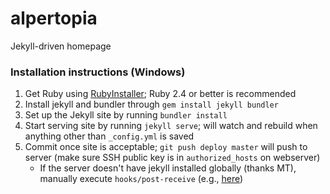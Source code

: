 # alpertopia
Jekyll-driven homepage

### Installation instructions (Windows)

1. Get Ruby using [RubyInstaller](https://rubyinstaller.org/downloads/); Ruby 2.4 or better is recommended
2. Install jekyll and bundler through `gem install jekyll bundler`
3. Set up the Jekyll site by running `bundler install`
4. Start serving site by running `jekyll serve`; will watch and rebuild when anything other than `_config.yml` is saved
5. Commit once site is acceptable; `git push deploy master` will push to server (make sure SSH public key is in `authorized_hosts` on webserver)
    * If the server doesn't have jekyll installed globally (thanks MT), manually execute `hooks/post-receive` (e.g., [here](https://jekyllrb.com/docs/deployment-methods/#git-post-receive-hook))
